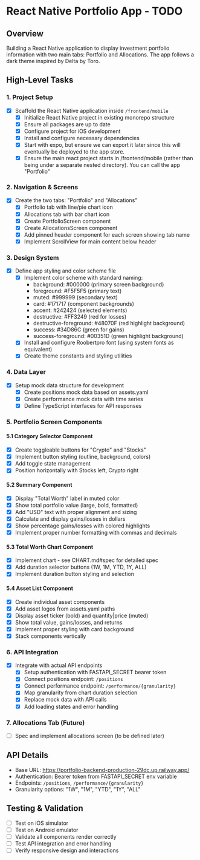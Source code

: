 # React Native Portfolio App - TODO

## Overview

Building a React Native application to display investment portfolio information with two main tabs: Portfolio and Allocations. The app follows a dark theme inspired by Delta by Toro.

## High-Level Tasks

### 1. Project Setup

- [x] Scaffold the React Native application inside `/frontend/mobile`
  - [x] Initialize React Native project in existing monorepo structure
  - [x] Ensure all packages are up to date
  - [x] Configure project for iOS development
  - [x] Install and configure necessary dependencies
  - [x] Start with expo, but ensure we can export it later since this will eventually be deployed to the app store.
  - [x] Ensure the main react project starts in /frontend/mobile (rather than being under a separate nested directory). You can call the app "Portfolio"

### 2. Navigation & Screens

- [x] Create the two tabs: "Portfolio" and "Allocations"
  - [x] Portfolio tab with line/pie chart icon
  - [x] Allocations tab with bar chart icon
  - [x] Create PortfolioScreen component
  - [x] Create AllocationsScreen component
  - [x] Add pinned header component for each screen showing tab name
  - [x] Implement ScrollView for main content below header

### 3. Design System

- [x] Define app styling and color scheme file
  - [x] Implement color scheme with standard naming:
    - background: #000000 (primary screen background)
    - foreground: #F5F5F5 (primary text)
    - muted: #999999 (secondary text)
    - card: #171717 (component backgrounds)
    - accent: #242424 (selected elements)
    - destructive: #FF3249 (red for losses)
    - destructive-foreground: #48070F (red highlight background)
    - success: #34D86C (green for gains)
    - success-foreground: #00351D (green highlight background)
  - [x] Install and configure Roobertpro font (using system fonts as equivalent)
  - [x] Create theme constants and styling utilities

### 4. Data Layer

- [x] Setup mock data structure for development
  - [x] Create positions mock data based on assets.yaml
  - [x] Create performance mock data with time series
  - [x] Define TypeScript interfaces for API responses

### 5. Portfolio Screen Components

#### 5.1 Category Selector Component

- [x] Create toggleable buttons for "Crypto" and "Stocks"
- [x] Implement button styling (outline, background, colors)
- [x] Add toggle state management
- [x] Position horizontally with Stocks left, Crypto right

#### 5.2 Summary Component

- [x] Display "Total Worth" label in muted color
- [x] Show total portfolio value (large, bold, formatted)
- [x] Add "USD" text with proper alignment and sizing
- [x] Calculate and display gains/losses in dollars
- [x] Show percentage gains/losses with colored highlights
- [x] Implement proper number formatting with commas and decimals

#### 5.3 Total Worth Chart Component

- [x] Implement chart - see CHART.md#spec for detailed spec
- [x] Add duration selector buttons (1W, 1M, YTD, 1Y, ALL)
- [x] Implement duration button styling and selection

#### 5.4 Asset List Component

- [x] Create individual asset components
- [x] Add asset logos from assets.yaml paths
- [x] Display asset ticker (bold) and quantity|price (muted)
- [x] Show total value, gains/losses, and returns
- [x] Implement proper styling with card background
- [x] Stack components vertically

### 6. API Integration

- [x] Integrate with actual API endpoints
  - [x] Setup authentication with FASTAPI_SECRET bearer token
  - [x] Connect positions endpoint: `/positions`
  - [x] Connect performance endpoint: `/performance/{granularity}`
  - [x] Map granularity from chart duration selection
  - [x] Replace mock data with API calls
  - [x] Add loading states and error handling

### 7. Allocations Tab (Future)

- [ ] Spec and implement allocations screen (to be defined later)

## API Details

- Base URL: https://portfolio-backend-production-29dc.up.railway.app/
- Authentication: Bearer token from FASTAPI_SECRET env variable
- Endpoints: `/positions`, `/performance/{granularity}`
- Granularity options: "1W", "1M", "YTD", "1Y", "ALL"

## Testing & Validation

- [ ] Test on iOS simulator
- [ ] Test on Android emulator
- [ ] Validate all components render correctly
- [ ] Test API integration and error handling
- [ ] Verify responsive design and interactions
